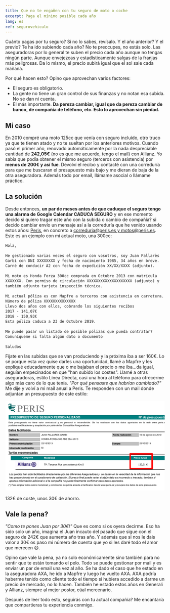 ```yaml
---
title: Que no te engañen con tu seguro de moto o coche
excerpt: Paga el mínimo posible cada año
lang: es
ref: segurovehiculo
---
```


Cuánto pagas por tu seguro? Si no lo sabes, revísalo. Y el año anterior? Y el previo? Te ha ido subiendo cada año? No te preocupes, no estás solo. Las aseguradoras por lo general te suben el precio cada año aunque no tengas ningún parte. Aunque envejezcas y estadísticamente salgas de la franjas más peligrosas. Da lo mismo, el precio subirá igual que el sol sale cada mañana. 

Por qué hacen esto? Opino que aprovechan varios factores:
- El seguro es obligatorio.
- La gente no tiene un gran control de sus finanzas y no notan esa subida. No se dan ni cuenta. 
- El más importante. **Da pereza cambiar, igual que da pereza cambiar de banco, de compañía de teléfono, etc. Esto lo aprovechan sin piedad.**

## Mi caso

 En 2010 compré una moto 125cc que venía con seguro incluído, otro truco ya que te tienen atado y no te sueltan por los anteriores motivos. Cuando pasó el primer año, renovado automáticamente por la nada despreciable cantidad de **242,05€** (no es que me acuerde, tengo el mail) con Allianz. Yo sabía que podía obtener el mismo seguro (terceros con asistencia) por **menos de 200€ y así fue**. Devolví el recibo y contacté con una correduría para que me buscaran el presupuesto más bajo y me dieran de baja de la otra aseguradora. Además todo por email, llámame asocial o llámame práctico.

## La solución

 Desde entonces, **un par de meses antes de que caduque el seguro tengo una alarma de Google Calendar CADUCA SEGURO** y en ese momento decido si quiero tragar este año con la subida o cambio de compañía? si decido cambiar envío un mensaje así a la correduría que he venido usando estos años: [Peris](https://www.peris.es/), en concreto a [correduria@peris.es y motos@peris.es](mailto:correduria@peris.es,motos@peris.es). Este es un ejemplo con mi actual moto, una 300cc:

 ```
Hola,

He gestionado varias veces el seguro con vosotros, soy Juan Pallarès Garbí con DNI XXXXXXXX y fecha de nacimiento 1985, 34 años en breve. Carné de conducir A2 con fecha de expedición XX/XX/XXXX (adjunto).

Mi moto es Honda Forza 300cc comprada en Octubre 2013 con matrícula XXXXXXX. Con permiso de circulación XXXXXXXXXXXXXXXXXXXX (adjunto) y también adjunto tarjeta inspección técnica.

Mi actual póliza es con Mapfre a terceros con asistencia en carretera. Número de póliza XXXXXXXXXXXXXX
Llevo dos años con ellos, cobrando los siguientes recibos
2017 - 141,07€
2018 - 150,93€
Esta póliza caduca a 23 de Octubre 2019.

Me puede pasar un listado de posible pólizas que pueda contratar?
Comuníqueme si falta algún dato o documento

Saludos
 ```

Fíjate en las subidas que se van produciendo y la próxima iba a ser 160€. Lo sé porque esta vez quise darles una oportunidad, llamé a Mapfre y les expliqué educadamente que o me bajaban el precio o me iba...da igual, seguían empecinados en que "han subido los costes". Llamé a otras aseguradoras, estilo Línea Directa, casi una hora al teléfono para ofrecerme algo más caro de lo que tenía. *"Por qué pensaste que habrían cambiado?"* Me dije y volví a mi mail anual a Peris. Te responden con un mail donde adjuntan un presupuesto de este estilo:

![Captura presupuesto Peris](../images/presupuesto_peris.png)

132€ de coste, unos 30€ de ahorro. 

## Vale la pena?

*"Como te pones Juan por 30€!"* Que es como si os oyera decirme. Eso ha sido solo un año, imagina el Juan incauto del pasado que sigue con el seguro de 242€ que aumenta año tras año. Y además que si nos le dais valor a 30€ os paso mi número de cuenta que yo si les daré todo el amor que merecen :smile:.

Opino que vale la pena, ya no solo económicamente sino también para no sentir que te están tomando el pelo. Todo se puede gestionar por mail y es enviar un par de email una vez al año. Se ha dado el caso que he estado en la aseguradora AXA, he ido a Mapfre y luego he vuelto AXA. AXA podría haberme tenido como cliente todo el tiempo si hubiera accedido a darme un precio de mercado, no lo hacen. También he estado estos años en Generali y Allianz, siempre al mejor postor, cúal mercenario.



Después de leer todo esto, seguirás con tu actual compañía? Me encantaría que compartieras tu experiencia conmigo.